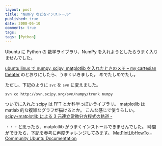 ```yaml
---
layout: post
title: "NumPy などをインストール"
published: true
date: 2008-06-10
comments: true
tags:
tags: [Python]
---
```


Ubuntu に Python の 数学ライブラリ、NumPy を入れようとしたらうまく入りませんでした。

[ubuntu linux で numpy, scipy, matplotlib を入れたときのメモ &#8211; my cartesian theater](http://d.hatena.ne.jp/tdm/20080223/1203793774)
のとおりにしたら、うまくいきました。
めでたしめでたし。

ただし、下記のように `svc` を `svn` に変えました。

```
svn co http://svn.scipy.org/svn/numpy/trunk numpy
```

ついでに入れた scipy は FFT とか科学っぽいライブラリ。
matplotlib は matlab 的な複雑なグラフが描けるとか。
こんな感じで使うらしい。
[scipy+matplotlib による 3 元連立常微分方程式の軌道 -](http://d.hatena.ne.jp/ytakenaka/20070106/p1 "Blog ’(Yasuto . Takenaka)")

・・・と思ったら、matplotlib がうまくインストールできませんでした。
時間ができたら、下記を参考に再度チャレンジしてみます。
[MatPlotLibHowTo &#8211; Community Ubuntu Documentation](https://help.ubuntu.com/community/MatPlotLibHowTo)
